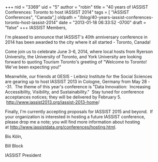 +++
nid = "3369"
uid = "5"
author = "robin"
title = "40 years of IASSIST Conferences: Toronto to host IASSIST 2014"
tags = [ "IASSIST Conferences", "Canada",]
oldpath = "/blog/40-years-iassist-conferences-toronto-host-iassist-2014"
date = "2013-01-18 06:33:52 -0700"
draft = "false"
+++
IASSIST Members,

I'm pleased to announce that IASSIST's 40th anniversary conference in
2014 has been awarded to the city where it all started - Toronto,
Canada!

Come join us to celebrate June 3-6, 2014, where local hosts from Ryerson
University, the University of Toronto, and York University are looking
forward to quoting Tourism Toronto's greeting of "Welcome to Toronto!
We've been expecting you!"

Meanwhile, our friends at GESIS - Leibniz Institute for the Social
Sciences are gearing up to host IASSIST 2013 in Cologne, Germany from
May 28 --31.  The theme of this year's conference is "Data Innovation:
 Increasing Accessibility, Visibility, and Sustainability."  Stay tuned
for conference acceptances notices; they will be delivered by February
5.  <http://www.iassist2013.org/iassist-2013-home>/

Finally, I'm currently accepting proposals for IASSIST 2015 and beyond.
 If your organization is interested in hosting a future IASSIST
conference, please drop me a note; you will find more information about
hosting at <http://www.iassistdata.org/conferences/hosting.html>.

Bis Köln,

Bill Block

IASSIST President

